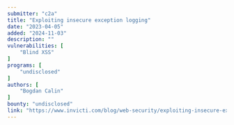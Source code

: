 ```yaml
---
submitter: "c2a"
title: "Exploiting insecure exception logging"
date: "2023-04-05"
added: "2024-11-03"
description: ""
vulnerabilities: [
    "Blind XSS"
]
programs: [
    "undisclosed"
]
authors: [
    "Bogdan Calin"
]
bounty: "undisclosed"
link: "https://www.invicti.com/blog/web-security/exploiting-insecure-exception-logging/"
---
```




